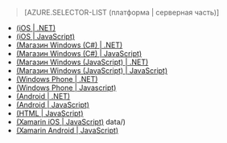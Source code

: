 ﻿> [AZURE.SELECTOR-LIST (платформа | серверная часть)]
- [(iOS | .NET)](/ru-ru/documentation/articles/mobile-services-dotnet-backend-ios-authorize-users-in-scripts/)
- [(iOS | JavaScript)](/ru-ru/documentation/articles/mobile-services-ios-authorize-users-in-scripts/)
- [(Магазин Windows (C#) | .NET)](/ru-ru/documentation/articles/mobile-services-dotnet-backend-windows-store-dotnet-authorize-users-in-scripts/)
- [(Магазин Windows (C#) | JavaScript)](/ru-ru/documentation/articles/mobile-services-windows-store-dotnet-authorize-users-in-scripts/)
- [(Магазин Windows (JavaScript) | .NET)](/ru-ru/documentation/articles/mobile-services-dotnet-backend-windows-store-javascript-authorize-users-in-scripts/)
- [(Магазин Windows (JavaScript) | JavaScript)](/ru-ru/documentation/articles/mobile-services-windows-store-javascript-authorize-users-in-scripts/)
- [(Windows Phone | .NET)](/ru-ru/documentation/articles/mobile-services-dotnet-backend-windows-phone-authorize-users-in-scripts/)
- [(Windows Phone | Javascript)](/ru-ru/documentation/articles/mobile-services-windows-phone-authorize-users-in-scripts/)
- [(Android | .NET)](/ru-ru/documentation/articles/mobile-services-dotnet-backend-android-authorize-users-in-scripts/)
- [(Android | JavaScript)](/ru-ru/documentation/articles/mobile-services-android-authorize-users-in-scripts/)
- [(HTML | JavaScript)](/ru-ru/documentation/articles/mobile-services-html-authorize-users-in-scripts/)
- [(Xamarin iOS | JavaScript)](/ru-ru/documentation/articles/partner-xamarin-mobile-services-ios-authorize-users-in-scripts/)
data/)
- [(Xamarin Android | JavaScript)](/ru-ru/documentation/articles/partner-xamarin-mobile-services-android-authorize-users-in-scripts/)

<!--HONumber=42-->
